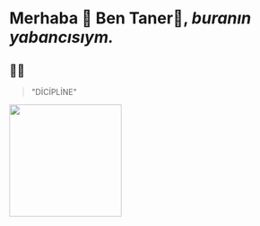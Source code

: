 # Merhaba 👋  **Ben Taner**🦈, _buranın yabancısıym._
## 🥷🏾
> "DİCİPLİNE"
<img src="https://pbs.twimg.com/media/FMY0aWuXsAkMLLB?format=jpg&name=large" width="200" height="200">
<!--
**tanerats/tanerats** is a ✨ _special_ ✨ repository because its `README.md` (this file) appears on your GitHub profile.

Here are some ideas to get you started:

- 🔭 I’m currently working on ...
- 🌱 I’m currently learning ...
- 👯 I’m looking to collaborate on ...
- 🤔 I’m looking for help with ...
- 💬 Ask me about ...
- 📫 How to reach me: ...
- 😄 Pronouns: ...
- ⚡ Fun fact: ...
-->
